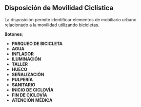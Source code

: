 ## Disposición de Movilidad Ciclística

La disposición permite identificar elementos de mobiliario urbano relacionado a la movilidad utilizando bicicletas.

**Botones**;  

*  **PARQUEO DE BICICLETA**
*  **AGUA**
*  **INFLADOR**
*  **ILUMINACIÓN**
*  **TALLER**
*  **HUECO**
*  **SEÑALIZACIÓN**
*  **PULPERÍA**
*  **SANITARIO**
*  **INICIO DE CICLOVÍA**
*  **FIN DE CICLOVÍA**
* **ATENCIÓN MÉDICA**
